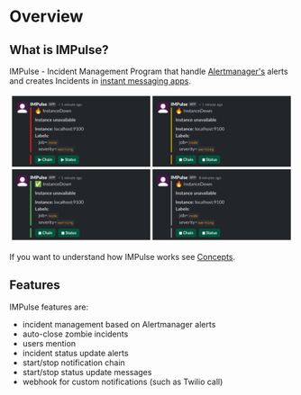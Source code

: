 # Overview

## What is IMPulse?

IMPulse - Incident Management Program that handle [Alertmanager's](https://prometheus.io/docs/alerting/latest/alertmanager/) alerts and creates Incidents in [instant messaging apps](apps.md).

![None](media/slack_tile.png)

If you want to understand how IMPulse works see [Concepts](concepts.md).

## Features

IMPulse features are:
- incident management based on Alertmanager alerts
- auto-close zombie incidents
- users mention
- incident status update alerts
- start/stop notification chain
- start/stop status update messages
- webhook for custom notifications (such as Twilio call)

